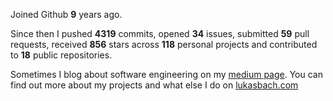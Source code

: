 Joined Github **9** years ago.

Since then I pushed **4319** commits, opened **34** issues, submitted **59** pull requests, received **856** stars across **118** personal projects and contributed to **18** public repositories.

Sometimes I blog about software engineering on my [medium page](https://medium.com/@lukasbach). You can find out more about my projects and what else I do on [lukasbach.com](https://lukasbach.com)
